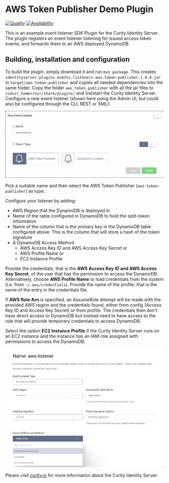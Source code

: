 # AWS Token Publisher Demo Plugin

[![Quality](https://img.shields.io/badge/quality-test-yellow)](https://curity.io/resources/code-examples/status/)
[![Availability](https://img.shields.io/badge/availability-source-blue)](https://curity.io/resources/code-examples/status/)

This is an example event listener SDK Plugin for the Curity Identity Server. The plugin registers an event listener
listening for issued access token events, and forwards them to an AWS deployed DynamoDB.

## Building, installation and configuration

To build the plugin, simply download it and run `mvn package`. This creates `identityserver.plugins.events.listeners.aws-token-publisher-1.0.0.jar` in `target/aws-token-publisher` and copies all needed dependencies into the same folder.
Copy the folder `aws_token_publisher` with all the jar files to `<idsvr_home>/usr/share/plugins/`
and (re)start the Curity Identity Server. Configure a new event listener (shown here using the Admin UI, but could also be configured through the CLI, REST or XML):

![Add new listener](docs/new-listener.png)

Pick a suitable name and then select the AWS Token Publisher (`aws-token-publisher`) as type.

Configure your listener by adding:

- AWS Region that the DynamoDB is deployed in 
- Name of the table configured in DynamoDB to hold the split-token information
- Name of the column that is the primary key in the DynamoDB table configured above. This is the column that will store a hash of the token signature
- A DynamoDB Access Method
  - AWS Access Key ID and AWS Access Key Secret or
  - AWS Profile Name or 
  - EC2 Instance Profile

Provide the credentials, that is the **AWS Access Key ID and AWS Access Key Secret**, of the user that has the permission to access the DynamoDB.
Alternatively, choose **AWS Profile Name** to load credentials from the system (i.e. from `~/.aws/credentials`). Provide the name of the profile, that is the name of the entry in the credentials file.

If **AWS Role Arn** is specified, an AssumeRole attempt will be made with the provided AWS region and the credentials found, either from config (Access Key ID and Access Key Secret) or from profile. The credentials then don't have direct access to DynamoDB but instead need to have access to the role that will provide temporary credentials to access DynamoDB.

Select the option **EC2 Instance Profile** if the Curity Identity Server runs on an EC2 instance and the instance has an IAM role assigned with permissions to access the DynamoDB.

![Configure the listener](docs/configure-listener.png)

Please visit [curity.io](https://curity.io/) for more information about the Curity Identity Server.
